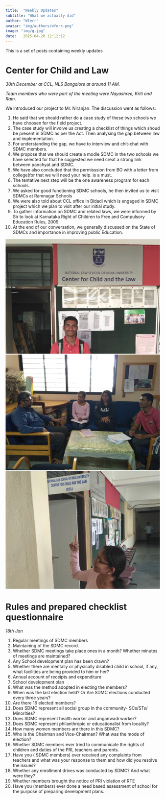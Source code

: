 ```yaml
---
title:  "Weekly Updates"
subtitle: "What we actually did"
author: "Wferr"
avatar: "img/authors/wferr.png"
image: "img/g.jpg"
date:   2015-04-20 12:12:12
---
```


This is a set of posts containing weekly updates

# Center for Child and Law

_30th December at CCL, NLS Bangalore at around 11 AM._

_Team members who were part of the meeting were Nayashree, Kriti and Ram._

We introduced our project to Mr. Niranjan. The discussion went as follows:

1. He said that we should rather do a case study of these two schools we have choosen for the field project.
2. The case study will involve us creating a checklist of things which shoud be present in SDMC as per the Act.
Then analysing the gap between law and implementation.
3. For understanding the gap, we have to interview and chit-chat with SDMC members.
4. We propose that we should create a modle SDMC in the two schools we have selected for that he suggested we need
creat a strong link between panchyat and SDMC.
5. We have also concluded that the permisssion from BO with a letter from college(for that we will need your  help. is
a must.
6. The tentative next step will be the one awareness program for each schools.
7. We asked for good functioning SDMC schools, he then invited us to visit SDMCs at Ramnagar Schools
8. We were also told about CCL office in Bidadi which is engaged in SDMC project which we plan to visit after our initial study.
9. To gather information on SDMC and related laws, we were informed by Sir to look at Karnataka Right of Children to Free and Compulsory Education Rules, 2009.
10. At the end of our conversation, we generally discussed on the State of SDMCs and importance in improving public Education.

<img src='img/g.jpg'>
<br>
<img src='img/h.jpg'>
<br>
<img src='img/i.jpg'>

# Rules and prepared checklist questionnaire

_18th Jan_

1. Regular meetings of SDMC members
2. Maintaining of the SDMC record.
3. Whether SDMC meetings take place ones in a month?  Whether minutes of meetings are maintained?
4. Any School development plan has been drawn?
5. Whether there are mentally or physically disabled child in school, if any, what facilities are being provided to him or her?
6. Annual account of receipts and expenditure
7. School development plan
8. What was the method adopted in electing the members?
9. When was the last election held? Or Are SDMC elections conducted every three years?
10. Are there 16 elected members?
11. Does SDMC represent all social group in the community- SCs/STs/ Minorities?
12. Does SDMC represent health worker and anganwadi worker?
13. Does SDMC represent philanthropic or educationalist from locality?
14. How many women members are there in this SDMC?
15. Who is the Chairman and Vice-Chairman? What was the mode of election?
16. Whether SDMC members ever tried to communicate the rights of children and duties of the PRI, teachers and parents.
17. Have you ( SDMC members) ever received any complaints from teachers and what was your response to them and how did you resolve the issues?
18. Whether any enrollment drives was conducted by SDMC? And what were they?
19. Whether members brought the notice of PRI violation of RTE
20. Have you (members) ever done a  need based assessment of school for the purpose of preparing development plans.
